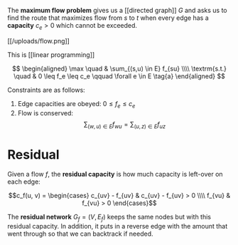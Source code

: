 The **maximum flow problem** gives us a [[directed graph]] $G$ and asks us to find the route that maximizes flow from $s$ to $t$ when every edge has a **capacity** $c_e > 0$ which cannot be exceeded.

[[/uploads/flow.png]]

This is [[linear programming]]

$$
\begin{aligned}
\max \quad & \sum_{(s,u) \in E} f_{su} \\\\
\textrm{s.t.} \quad & 0 \leq f_e \leq c_e \qquad \forall e \in E \tag{a}
\end{aligned}
$$

Constraints are as follows:

1. Edge capacities are obeyed: $0 \leq f_e \leq c_e$
2. Flow is conserved: $$\sum_{(w, u) \in E} f_{wu} = \sum_{(u, z) \in E} f_{uz}$$

# Residual 

Given a flow $f$, the **residual capacity** is how much capacity is left-over on each edge: 

$$c_f(u, v) = \begin{cases} c_{uv} - f_{uv} & c_{uv} - f_{uv} > 0 \\\\ f_{vu} & f_{vu} > 0 \end{cases}$$

The **residual network** $G_f = (V, E_f)$ keeps the same nodes but with this residual capacity. In addition, it puts in a reverse edge with the amount that went through so that we can backtrack if needed.